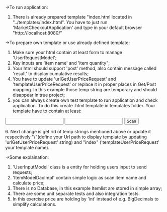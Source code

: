 ->To run application:
1. There is already prepared template "index.html located in "../templates/index.html". You have to just run
'MarketCheckoutApplication' and type in your default browser "http://localhost:8080/"

->To prepare own template or use already defined template:
1. Make sure your html contain at least form to manage 'UserRequestModel';
2. Key inputs are 'item name' and 'item quantity";
3. Your html should support 'post' method, also contain message called 'result' to display cumulative results;
4. You have to update 'urlGetUserPriceRequest' and 'templateUserPriceRequest' or replace it in proper places 
in Get/Post mapping. In this example those temp string are temporary and should disappear in true project;
5. you can always create own test template to run application and check application. To do this create .html template
in templates folder. Your template have to contain at least:
<form method="post" th:action="@{/}" th:object="${userRequestModel}">
<input type="text" th:field="*{itemName}">
<input type="text" th:field="*{quantity}">
<input type="submit" value="Scan">
<p th:if="${result}!=null" th:text="${result}"></p>
6. Next change is get rid of temp strings mentioned above or update it respectively "/"(define your Url path to display
template by updating 'urlGetUserPriceRequest' string) and "index" ('templateUserPriceRequest' your template name).


->Some explaination:
1. 'UserInputModel' class is a entity for holding users input to send requests;
2. 'ItemModelDaoImpl' contain simple logic as scan item name and calculate price;
3. There is no Database, in this example Itemlist are stored in simple array;
4. There are some unit separate tests and also integration tests.
5. In this exercise price are holding by 'int' instead of e.g. BigDecimals to simplify calculations. 